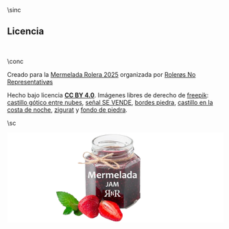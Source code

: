 \sinc

## Licencia

&nbsp;

\conc

Creado para la [Mermelada Rolera 2025](https://itch.io/jam/mermelada-rolera-rnr-2025) organizada por [Rolerøs No Representativøs](https://rolerosnorepresentativos.itch.io/)

Hecho bajo licencia **[CC BY 4.0](https://creativecommons.org/licenses/by/4.0/legalcode.es)**. Imágenes libres de derecho de [freepik](https://www.freepik.com/): [castillo gótico entre nubes](https://www.freepik.es/vector-gratis/camino-cielo-fantasia-al-fondo-vector-castillo-magico_50479850.htm), [señal SE VENDE](https://www.freepik.es/vector-gratis/coleccion-carteles-venta-inmobiliaria_9914038.htm), [bordes piedra](https://www.freepik.com/free-vector/set-seamless-pattern-old-gray-stone-border_11140421.htm), [castillo en la costa de noche](https://www.freepik.es/vector-gratis/castillo-cuentos-hadas-colina-sobre-mar-noche-tormentosa_152129994.htm), [zigurat](https://commons.wikimedia.org/wiki/File:Zigurat.png) y [fondo de piedra](https://www.freepik.com/free-vector/stone-wall-texture_957408.htm).

\sc

[![Mermelada Rolera 2025](./images/mermelada-rolera.png "Mermelada Rolera 2025")](https://itch.io/jam/mermelada-rolera-rnr-2025 "Mermelada Rolera 2025")